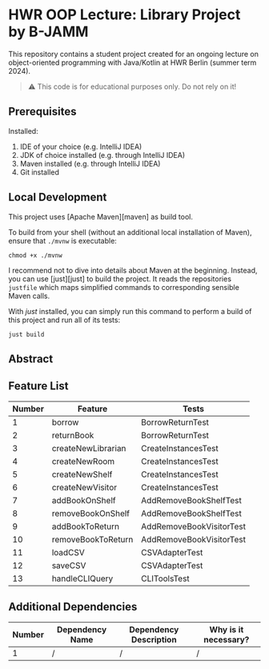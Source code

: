 # HWR OOP Lecture: Library Project by B-JAMM

This repository contains a student project created for an ongoing lecture on object-oriented
programming with Java/Kotlin at HWR Berlin (summer term 2024).

> :warning: This code is for educational purposes only. Do not rely on it!

## Prerequisites

Installed:

1. IDE of your choice (e.g. IntelliJ IDEA)
2. JDK of choice installed (e.g. through IntelliJ IDEA)
3. Maven installed (e.g. through IntelliJ IDEA)
4. Git installed

## Local Development

This project uses [Apache Maven][maven] as build tool.

To build from your shell (without an additional local installation of Maven), ensure that `./mvnw`
is executable:

```
chmod +x ./mvnw
```

I recommend not to dive into details about Maven at the beginning.
Instead, you can use [just][just] to build the project.
It reads the repositories `justfile` which maps simplified commands to corresponding sensible Maven
calls.

With _just_ installed, you can simply run this command to perform a build of this project and run
all of its tests:

```
just build
```

## Abstract

[TODO]: # (The main target in this project is to craete a library managemant system in which visitors can borrow books.)
[TODO]: # (The most important features are: "borrow Book", "return Book" and "load Library")
[TODO]: # (State the most interesting problems you encountered during the project.)

## Feature List

[TODO]: # (For each feature implemented, add a row to the table!)

| Number | Feature            | Tests                    |
|--------|--------------------|--------------------------|
| 1      | borrow             | BorrowReturnTest         |
| 2      | returnBook         | BorrowReturnTest         |
| 3      | createNewLibrarian | CreateInstancesTest      |
| 4      | createNewRoom      | CreateInstancesTest      |
| 5      | createNewShelf     | CreateInstancesTest      |
| 6      | createNewVisitor   | CreateInstancesTest      |
| 7      | addBookOnShelf     | AddRemoveBookShelfTest   |
| 8      | removeBookOnShelf  | AddRemoveBookShelfTest   |
| 9      | addBookToReturn    | AddRemoveBookVisitorTest |
| 10     | removeBookToReturn | AddRemoveBookVisitorTest |
| 11     | loadCSV            | CSVAdapterTest           |
| 12     | saveCSV            | CSVAdapterTest           |
| 13     | handleCLIQuery     | CLIToolsTest             |

## Additional Dependencies

[TODO]: # (For each additional dependency your project requires- Add an additional row to the table!)

| Number | Dependency Name | Dependency Description | Why is it necessary? |
|--------|-----------------|------------------------|----------------------|
| 1      | /               | /                      | /                    |

